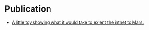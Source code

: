 # Publication

- [A little toy showing what it would take to extent the intnet to Mars.](https://bcsgh.github.io/publication/mars/main.html)

